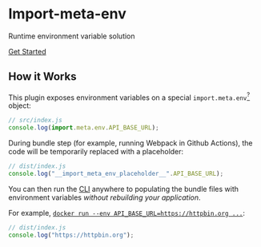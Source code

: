 # Import-meta-env

Runtime environment variable solution

[Get Started](/guide/getting-started/prerequisite.html)

## How it Works

This plugin exposes environment variables on a special `import.meta.env`[<sup>?</sup>](/guide/faq/why-use-import-meta.html) object:

```js
// src/index.js
console.log(import.meta.env.API_BASE_URL);
```

During bundle step (for example, running Webpack in Github Actions), the code will be temporarily replaced with a placeholder:

```js
// dist/index.js
console.log("__import_meta_env_placeholder__".API_BASE_URL);
```

You can then run the [CLI](/guide/getting-started/usage.html#production) anywhere to populating the bundle files with environment variables _without rebuilding your application_.

For example, [`docker run --env API_BASE_URL=https://httpbin.org ...`](https://docs.docker.com/engine/reference/commandline/run/#set-environment-variables--e---env---env-file):

```js
// dist/index.js
console.log("https://httpbin.org");
```
